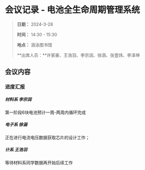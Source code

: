 # 会议记录 - 电池全生命周期管理系统

> **日期：** 2024-3-28
>
> **时间：** 14:30 - 15:30
>
> **地点：** 涵泳图书馆
>
> **出席人员：**许家豪、王浩羽、李宗润、徐涵、张壹炜、李泽坤



## 会议内容

### 进度汇报

##### 材料系 李宗润

第一阶段6块电池预计一周-两周内循环完成

##### 电子系 徐涵

正在进行电流电压数据获取芯片的设计工作；

##### 计系 王浩羽

等待材料系同学数据再开始后续工作